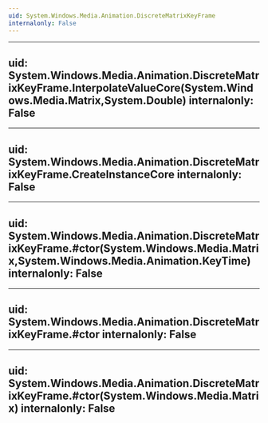 ```yaml
---
uid: System.Windows.Media.Animation.DiscreteMatrixKeyFrame
internalonly: False
---
```


---
uid: System.Windows.Media.Animation.DiscreteMatrixKeyFrame.InterpolateValueCore(System.Windows.Media.Matrix,System.Double)
internalonly: False
---

---
uid: System.Windows.Media.Animation.DiscreteMatrixKeyFrame.CreateInstanceCore
internalonly: False
---

---
uid: System.Windows.Media.Animation.DiscreteMatrixKeyFrame.#ctor(System.Windows.Media.Matrix,System.Windows.Media.Animation.KeyTime)
internalonly: False
---

---
uid: System.Windows.Media.Animation.DiscreteMatrixKeyFrame.#ctor
internalonly: False
---

---
uid: System.Windows.Media.Animation.DiscreteMatrixKeyFrame.#ctor(System.Windows.Media.Matrix)
internalonly: False
---
